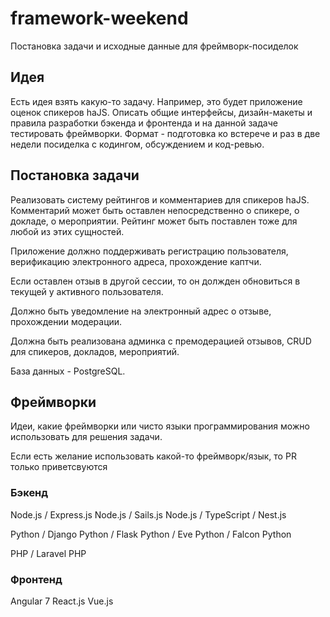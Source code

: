 # framework-weekend
Постановка задачи и исходные данные для фреймворк-посиделок 

## Идея

Есть идея взять какую-то задачу. Например, это будет приложение оценок спикеров haJS.  Описать общие интерфейсы, дизайн-макеты и правила разработки бэкенда и фронтенда и на данной задаче тестировать фреймворки. Формат - подготовка ко встерече и раз в две недели посиделка с кодингом, обсуждением и код-ревью.

## Постановка задачи
Реализовать систему рейтингов и комментариев для спикеров haJS. Комментарий может быть оставлен непосредственно о спикере, о докладе, о мероприятии. Рейтинг может быть поставлен тоже для любой из этих сущностей.

Приложение должно поддерживать регистрацию пользователя, верификацию электронного адреса, прохождение каптчи. 

Если оставлен отзыв в другой сессии, то он должден обновиться в текущей у активного пользователя.

Должно быть уведомление на электронный адрес о отзыве, прохождении модерации.

Должна быть реализована админка с премодерацией отзывов, CRUD для спикеров, докладов, мероприятий.

База данных - PostgreSQL.


## Фреймворки

Идеи, какие фреймворки или чисто языки программирования можно использовать для решения задачи. 

Если есть желание использовать какой-то фреймворк/язык, то PR только приветсвуются

### Бэкенд
Node.js / Express.js
Node.js / Sails.js
Node.js / TypeScript / Nest.js

Python / Django
Python / Flask
Python / Eve
Python / Falcon
Python

PHP / Laravel
PHP

### Фронтенд
Angular 7
React.js
Vue.js

